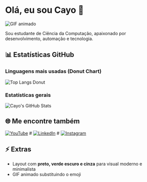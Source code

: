 # Olá, eu sou Cayo 👋
<!-- GIF animado -->
![GIF animado](https://media.giphy.com/media/3oEjI6SIIHBdRxXI40/giphy.gif)

Sou estudante de Ciência da Computação, apaixonado por desenvolvimento, automação e tecnologia.

## 📊 Estatísticas GitHub

### Linguagens mais usadas (Donut Chart)
![Top Langs Donut](https://github-readme-stats.vercel.app/api/top-langs/?username=Cayozickler&layout=donut&theme=dark_green)

### Estatísticas gerais
![Cayo's GitHub Stats](https://github-readme-stats.vercel.app/api?username=Cayozickler&show_icons=true&theme=dark_green&count_private=true)


## 🌐 Me encontre também
[![YouTube](https://img.shields.io/badge/YouTube-%23FF0000?style=for-the-badge&logo=youtube&logoColor=white)](https://www.youtube.com/channel/SEU_CANAL) # [![LinkedIn](https://img.shields.io/badge/LinkedIn-%230077B5?style=for-the-badge&logo=linkedin&logoColor=white)](https://www.linkedin.com/in/seu-perfil) # [![Instagram](https://img.shields.io/badge/Instagram-%23E1306C?style=for-the-badge&logo=instagram&logoColor=white)](https://www.instagram.com/seu_perfil)  


## ⚡ Extras
- Layout com **preto, verde escuro e cinza** para visual moderno e minimalista
- GIF animado substituindo o emoji

